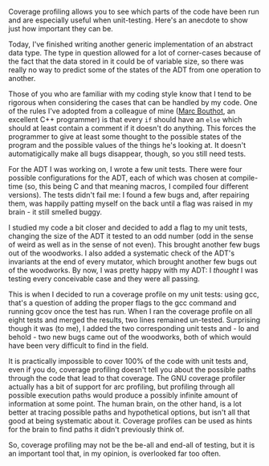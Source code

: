 Coverage profiling allows you to see which parts of the code have been run and are especially useful when unit-testing. Here's an anecdote to show just how important they can be.

<!--more-->

Today, I've finished writing another generic implementation of an abstract data type. The type in question allowed for a lot of corner-cases because of the fact that the data stored in it could be of variable size, so there was really no way to predict some of the states of the ADT from one operation to another.

Those of you who are familiar with my coding style know that I tend to be rigorous when considering the cases that can be handled by my code. One of the rules I've adopted from a colleague of mine ([Marc Bouthot](http://www.facebook.com/marc.bouthot), an excellent C++ programmer) is that every `if` should have an `else` which should at least contain a comment if it doesn't do anything. This forces the programmer to give at least some thought to the possible states of the program and the possible values of the things he's looking at. It doesn't automatigically make all bugs disappear, though, so you still need tests.

For the ADT I was working on, I wrote a few unit tests. There were four possible configurations for the ADT, each of which was chosen at compile-time (so, this being C and that meaning macros, I compiled four different versions). The tests didn't fail me: I found a few bugs and, after repairing them, was happily patting myself on the back until a flag was raised in my brain - it still smelled buggy.

I studied my code a bit closer and decided to add a flag to my unit tests, changing the size of the ADT it tested to an odd number (odd in the sense of weird as well as in the sense of not even). This brought another few bugs out of the woodworks. I also added a systematic check of the ADT's invariants at the end of every mutator, which brought another few bugs out of the woodworks. By now, I was pretty happy with my ADT: I _thought_ I was testing every conceivable case and they were all passing.

This is when I decided to run a coverage profile on my unit tests: using gcc, that's a question of adding the proper flags to the gcc command and running gcov once the test has run. When I ran the coverage profile on all eight tests and merged the results, two lines remained un-tested. Surprising though it was (to me), I added the two corresponding unit tests and - lo and behold - two new bugs came out of the woodworks, both of which would have been very difficult to find in the field.

It is practically impossible to cover 100% of the code with unit tests and, even if you do, coverage profiling doesn't tell you about the possible paths through the code that lead to that coverage. The GNU coverage profiler actually has a bit of support for arc profiling, but profiling through all possible execution paths would produce a possibly infinite amount of information at some point. The human brain, on the other hand, is a lot better at tracing possible paths and hypothetical options, but isn't all that good at being systematic about it. Coverage profiles can be used as hints for the brain to find paths it didn't previously think of.

So, coverage profiling may not be the be-all and end-all of testing, but it is an important tool that, in my opinion, is overlooked far too often.